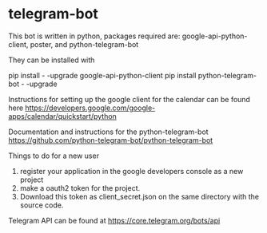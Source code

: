 # telegram-bot

This bot is written in python, packages required are: google-api-python-client, poster, and python-telegram-bot

They can be installed with 

pip install - -upgrade google-api-python-client
pip install python-telegram-bot - -upgrade

Instructions for setting up the google client for the calendar can be found here
https://developers.google.com/google-apps/calendar/quickstart/python

Documentation and instructions for the python-telegram-bot
https://github.com/python-telegram-bot/python-telegram-bot

Things to do for a new user
1. register your application in the google developers console as a new project
2. make a oauth2 token for the project.
3. Download this token as client_secret.json on the same directory with the source code.
 
Telegram API can be found at 
https://core.telegram.org/bots/api
